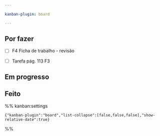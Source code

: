 ```yaml
---

kanban-plugin: board

---
```


## Por fazer

- [ ] F4
	Ficha de trabalho - revisão
- [ ] Tarefa pág. 113
	F3


## Em progresso



## Feito





%% kanban:settings
```
{"kanban-plugin":"board","list-collapse":[false,false,false],"show-relative-date":true}
```
%%